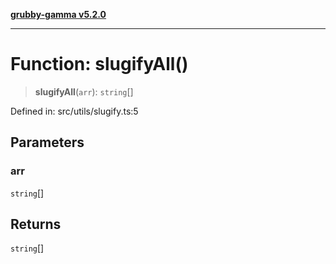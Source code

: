 [**grubby-gamma v5.2.0**](../../../README.md)

***

# Function: slugifyAll()

> **slugifyAll**(`arr`): `string`[]

Defined in: src/utils/slugify.ts:5

## Parameters

### arr

`string`[]

## Returns

`string`[]
